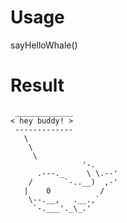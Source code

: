 # Usage
sayHelloWhale()
# Result
```
 _____________
< hey buddy! >
 -------------
   \
    \
     \
                '-.
      .---._     \ \.--'
    /       `-..__)  ,-'
   |    0           /
    \--.__,   .__.,`
     `-.___'._\_.'

```

